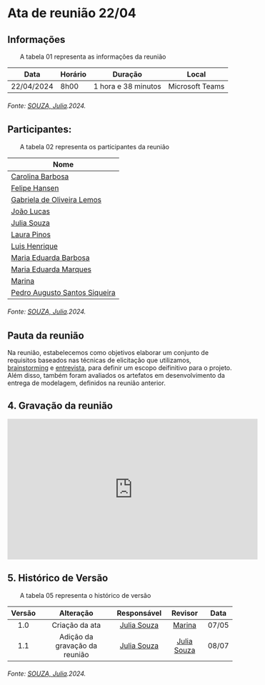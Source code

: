 # Ata de reunião 22/04

## Informações

<p align="justify">
&emsp;&emsp;A tabela 01 representa as informações da reunião
</p>

| **Data**    | **Horário** | **Duração** | **Local**         |
|-------------|-------------|-------------|-------------------|
| 22/04/2024  | 8h00        | 1 hora e 38 minutos  | Microsoft Teams   |


<h6 align="Justify">Fonte: <a href="https://github.com/JuliaSSouza">SOUZA, Julia</a>.2024.</h6>


## Participantes:

<p align="justify">
&emsp;&emsp;A tabela 02 representa os participantes da reunião
</p>

| Nome                    |
|-------------------------|
| [Carolina Barbosa](https://github.com/CarolinaBarb)      |
| [Felipe Hansen](https://github.com/fhansen98)            |
| [Gabriela de Oliveira Lemos](https://github.com/heylisten64)|
| [João Lucas](https://github.com/Jlmsousa)                |
| [Julia Souza](https://github.com/JuliaSSouza)  |
| [Laura Pinos](https://github.com/laurapinos)             |
| [Luis Henrique](https://github.com/luishenrrique)        |
| [Maria Eduarda Barbosa](https://github.com/Madu01)       |
| [Maria Eduarda Marques](https://github.com/EduardaSMarques)|
| [Marina](https://github.com/The-Boss-Nina)               |
|[Pedro Augusto Santos Siqueira](https://github.com/PedroSiq)|
<h6 align="Justify">Fonte: <a href="https://github.com/JuliaSSouza">SOUZA, Julia</a>.2024.</h6>


## Pauta da reunião

Na reunião, estabelecemos como objetivos elaborar um conjunto de requisitos baseados nas técnicas de elicitação que utilizamos, [brainstorming](/Base/1.4.DesignSprint/1.4.2.Brainstorming.md) e [entrevista](/Base/1.4.DesignSprint/1.4.7.ValidaçãoDoPrototipo.md), para definir um escopo deifinitivo para o projeto. Além disso, também foram avaliados os artefatos em desenvolvimento da entrega de modelagem, definidos na reunião anterior.

## 4. Gravação da reunião

<iframe width="560" height="315" src="https://www.youtube.com/embed/dmmAl0ZHlbk?si=Rcz7GttWqhAJEI78" title="YouTube video player" frameborder="0" allow="accelerometer; autoplay; clipboard-write; encrypted-media; gyroscope; picture-in-picture; web-share" referrerpolicy="strict-origin-when-cross-origin" allowfullscreen></iframe>

## 5. Histórico de Versão

<p align="justify">
&emsp;&emsp;A tabela 05 representa o histórico de versão
</p>

| Versão |      Alteração       |                Responsável                 |    Revisor    | Data  |
| :----: | :------------------: | :----------------------------------------: | :-----------: | :---: | 
| 1.0    | Criação da ata  | [Julia Souza](https://github.com/JuliaSSouza) |[Marina](https://github.comThe-Boss-Nina) | 07/05 |
| 1.1   | Adição da gravação da reunião  | [Julia Souza](https://github.com/JuliaSSouza) |[Julia Souza](https://github.com/JuliaSSouza) | 08/07 |
<h6 align="Justify">Fonte: <a href="https://github.com/JuliaSSouza">SOUZA, Julia</a>.2024.</h6>

